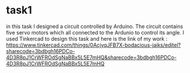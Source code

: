 # task1
in this task I designed a circuit controlled by Arduino.
The circuit contains five servo motors which all connected to the Ardunio to control its angle.
I used Tinkercad to design this task and here is the link of my work : https://www.tinkercad.com/things/0AcjyqJFB7X-bodacious-jaiks/editel?sharecode=3bdbgh16PDCo-4D3R8pJ1CrWFROdSgNaBBx5L5E7mHQ&sharecode=3bdbgh16PDCo-4D3R8pJ1CrWFROdSgNaBBx5L5E7mHQ
